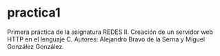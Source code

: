 # practica1

Primera práctica de la asignatura REDES II. Creación de un servidor web HTTP en el lenguaje C. 
Autores: Alejandro Bravo de la Serna y Miguel González González.
